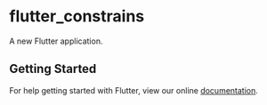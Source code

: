 # flutter_constrains

A new Flutter application.

## Getting Started

For help getting started with Flutter, view our online
[documentation](https://flutter.io/).
